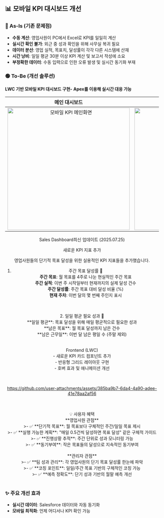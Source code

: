 ## 📊 모바일 KPI 대시보드 개선

### 🔴 As-Is (기존 문제점)
- **수동 계산**: 영업사원이 PC에서 Excel로 KPI를 일일히 계산
- **실시간 확인 불가**: 외근 중 성과 확인을 위해 사무실 복귀 필요
- **데이터 분산**: 영업 실적, 목표치, 달성률이 각각 다른 시스템에 산재
- **시간 낭비**: 일일 평균 30분 이상 KPI 계산 및 보고서 작성에 소요
- **부정확한 데이터**: 수동 입력으로 인한 오류 발생 및 실시간 동기화 부재

### 🟢 To-Be (개선 솔루션)
**LWC 기반 모바일 KPI 대시보드 구현-**
**Apex를 이용해 실시간 대응 가능**

<div align="center">

| 메인 대시보드 | 상세 KPI 화면 |
|:---:|:---:|
| <img width="400" alt="모바일 KPI 메인화면" src="https://github.com/user-attachments/assets/16f22ce3-7fc5-4dca-8abc-550b12fe042c" /> | <img width="400" alt="사원별 KPI 상세" src="https://github.com/user-attachments/assets/e084bd8f-b770-41ea-85ef-6e1465e96e90" /> |

 Sales Dashboard최신 업데이트 (2025.07.25)

새로운 KPI 지표 추가

영업사원들의 단기적 목표 달성을 위한 실용적인 KPI 지표들을 추가했습니다.
<br>
 1. 주간 목표 달성률 📅<br>
**주간 목표**: 월 목표를 4주로 나눈 현실적인 주간 목표<br>
 **주간 실적**: 이번 주 시작일부터 현재까지의 실제 달성 건수<br>
 **주간 달성률**: 주간 목표 대비 달성 비율 (%)<br>
 **현재 주차**: 이번 달의 몇 번째 주인지 표시
<br>
<br>
2. 일일 평균 필요 성과 🎯<br>
**일일 평균**: 목표 달성을 위해 매일 평균적으로 필요한 성과<br>
**남은 목표**: 월 목표 달성까지 남은 건수<br>
**남은 근무일**: 이번 달 남은 평일 수 (주말 제외)<br>
<br>
<br>
 Frontend (LWC)<br>
- 새로운 KPI 카드 컴포넌트 추가<br>
- 반응형 그리드 레이아웃 구현<br>
- 호버 효과 및 애니메이션 개선<br>
<br>
<br>


https://github.com/user-attachments/assets/385ba9b7-6da4-4a90-adee-41e78aa2af56


<br>

<br>
 💡 사용자 혜택
<br>
 **영업사원 관점**<br>
>- ✅ **단기적 목표**: 월 목표보다 구체적인 주간/일일 목표 제시<br>
>- ✅ **실행 가능한 계획**: "매일 0.5건씩 달성하면 목표 달성" 같은 구체적 가이드<br>
>- ✅ **진행상황 추적**: 주간 단위로 성과 모니터링 가능<br>
>- ✅ **동기부여**: 작은 목표들의 달성으로 지속적인 동기부여
<br>

<br>
 **관리자 관점**<br>
>- ✅ **팀 성과 관리**: 각 영업사원의 단기 목표 달성률 한눈에 파악<br>
>- ✅ **코칭 포인트**: 일일/주간 목표 기반의 구체적인 코칭 가능<br>
>- ✅ **예측 정확도**: 단기 성과 기반의 월말 예측 개선<br>
<br>

 

</div>

### ✨ 주요 개선 효과
- **실시간 데이터**: Salesforce 데이터와 자동 동기화
- **모바일 최적화**: 언제 어디서나 KPI 확인 가능


